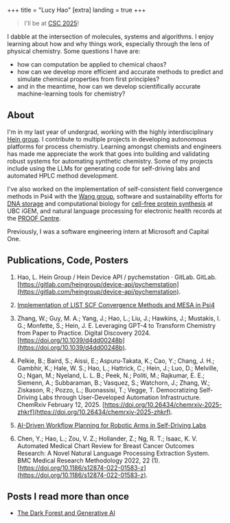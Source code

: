 +++
title = "Lucy Hao"
[extra]
landing = true
+++

> I'll be at [CSC 2025](https://www.cheminst.ca/conference/canadian-chemistry-conference-and-exhibition-csc-2025/)!

I dabble at the intersection of molecules, systems and algorithms. I enjoy learning about how and why things work, especially through the lens of physical chemistry. Some questions I have are: 

- how can computation be applied to chemical chaos?
- how can we develop more efficient and accurate methods to predict and simulate chemical properties from first principles?
- and in the meantime, how can we develop scientifically accurate machine-learning tools for chemistry?

## About
I'm in my last year of undergrad, working with the highly interdisciplinary [Hein group](https://groups2.chem.ubc.ca/jheints1/). I contribute to multiple projects in developing autonomous platforms for process chemistry. Learning amongst chemists and engineers has made me appreciate the work that goes into building and validating robust systems for automating synthetic chemistry. Some of my projects include using the LLMs for generating code for self-driving labs and automated HPLC method development.

I've also worked on the implementation of self-consistent field convergence methods in Psi4 with the [Wang group](https://www.chem.ubc.ca/yan-alexander-wang), software and sustainability efforts for [DNA storage](https://2024.igem.wiki/ubc-vancouver/) and computational biology for [cell-free protein synthesis](https://2023.igem.wiki/ubc-vancouver/) at UBC iGEM, and natural language processing for electronic health records at the [PROOF Centre](https://www.proofcentre.ca/).

Previously, I was a software engineering intern at Microsoft and Capital One.

## Publications, Code, Posters
1. Hao, L. Hein Group / Hein Device API / pychemstation · GitLab. GitLab. [https://gitlab.com/heingroup/device-api/pychemstation](https://gitlab.com/heingroup/device-api/pychemstation).

2. [Implementation of LIST SCF Convergence Methods and MESA in Psi4](chem445.pdf)

3. Zhang, W.; Guy, M. A.; Yang, J.; Hao, L.; Liu, J.; Hawkins, J.; Mustakis, I. G.; Monfette,
S.; Hein, J. E. Leveraging GPT-4 to Transform Chemistry from Paper to Practice. Digital
Discovery 2024. [https://doi.org/10.1039/d4dd00248b](https://doi.org/10.1039/d4dd00248b).

4. Pelkie, B.; Baird, S.; Aissi, E.; Aspuru-Takata, K.; Cao, Y.; Chang, J. H.; Gambhir, K.; Hale, W. S.; Hao, L.; Hattrick, C.; Hein, J.; Luo, D.; Melville, O.; Ngan, M.; Nyeland, L. L. B.; Peek, N.; Politi, M.; Rajkumar, E. E.; Siemenn, A.; Subbaraman, B.; Vasquez, S.; Watchorn, J.; Zhang, W.; Ziskason, R.; Pozzo, L.; Buonassisi, T.; Vegge, T. Democratizing Self-Driving Labs through User-Developed Automation Infrastructure. ChemRxiv February 12, 2025. [https://doi.org/10.26434/chemrxiv-2025-zhkrf](https://doi.org/10.26434/chemrxiv-2025-zhkrf).


5. [AI-Driven Workflow Planning for Robotic Arms in Self-Driving Labs](llm.pdf)

6. Chen, Y.; Hao, L.; Zou, V. Z.; Hollander, Z.; Ng, R. T.; Isaac, K. V. Automated
Medical Chart Review for Breast Cancer Outcomes Research: A Novel Natural Language Processing Extraction System. BMC Medical Research Methodology 2022, 22 (1).
[https://doi.org/10.1186/s12874-022-01583-z](https://doi.org/10.1186/s12874-022-01583-z).

## Posts I read more than once
- [The Dark Forest and Generative AI](https://maggieappleton.com/ai-dark-forest)